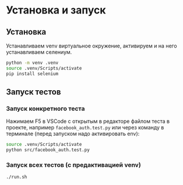 # Установка и запуск

## Установка

Устанавливаем venv виртуальное окружение, активируем и на него устанавливаем селениум.

```sh
python -m venv .venv
source .venv/Scripts/activate
pip install selenium
```

## Запуск тестов

### Запуск конкретного теста

Нажимаем F5 в VSCode с открытым в редакторе файлом теста в проекте, например `facebook_auth.test.py` или через команду в терминале (перед запуском надо активировать env):

```sh
source .venv/Scripts/activate
python src/facebook_auth.test.py
```

### Запуск всех тестов (с предактивацией venv)

```sh
./run.sh
```
